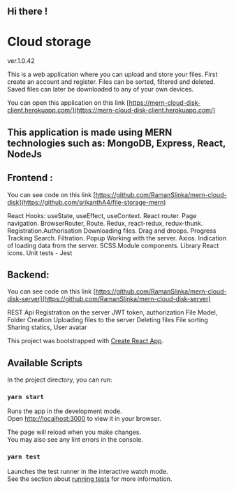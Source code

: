 ## Hi there !

# Cloud storage

ver.1.0.42

This is a web application where you can upload and store your files. First create an account and register. Files can be
sorted, filtered and deleted. Saved files can later be downloaded to any of your own devices.

You can open this application on this
link [https://mern-cloud-disk-client.herokuapp.com/](https://mern-cloud-disk-client.herokuapp.com/)

## This application is made using MERN technologies such as: MongoDB, Express, React, NodeJs

<!-- Initially, you can register and create your account. After login there
![registration](https://user-images.githubusercontent.com/80674763/173237717-9bb130a8-94a4-4ae5-baed-8887f115e41e.png)

In the application, you can create your own folder
![folder](https://user-images.githubusercontent.com/80674763/173238292-d09a96a7-e2ee-483a-9f43-e417b78f1ffe.png)

In the app, you can upload (also via drag and drop) your files
![download_files](https://user-images.githubusercontent.com/80674763/173238298-5797e0c1-ffb0-4da5-847e-c774288a9c31.png)

You can see the progress of your files upload
![progress](https://user-images.githubusercontent.com/80674763/173238307-37ec1358-e62b-41b9-a5c4-b50a61d1b5a6.png)

You can find the desired file using the filter. Or change the way files and folders are displayed on the page in the
settings panel.
![filter](https://user-images.githubusercontent.com/80674763/173239667-d3f098f0-2c71-497d-8f48-ee1caafcad3a.png)

Files uploaded to the application can be downloaded to your device or permanently deleted.
![delete_dowload](https://user-images.githubusercontent.com/80674763/173239676-849e82c1-67ba-4eda-b4b4-229a6ac3095c.png) -->

## Frontend :

You can see code on this
link [https://github.com/RamanSlinka/mern-cloud-disk](https://github.com/srikanthA4/file-storage-mern)

React Hooks: useState, useEffect, useContext.
React router. Page navigation. BrowserRouter, Route.
Redux, react-redux, redux-thunk.
Registration.Authorisation
Downloading files. Drag and droops. Progress Tracking
Search. Filtration.
Popup
Working with the server. Axios. Indication of loading data from the server.
SCSS.Module components.
Library React icons.
Unit tests - Jest

## Backend:

You can see code on this
link [https://github.com/RamanSlinka/mern-cloud-disk-server](https://github.com/RamanSlinka/mern-cloud-disk-server)

REST Api
Registration on the server
JWT token, authorization
File Model, Folder Creation
Uploading files to the server
Deleting files
File sorting
Sharing statics, User avatar

This project was bootstrapped with [Create React App](https://github.com/facebook/create-react-app).

## Available Scripts

In the project directory, you can run:

### `yarn start`

Runs the app in the development mode.\
Open [http://localhost:3000](http://localhost:3000) to view it in your browser.

The page will reload when you make changes.\
You may also see any lint errors in the console.

### `yarn test`

Launches the test runner in the interactive watch mode.\
See the section about [running tests](https://facebook.github.io/create-react-app/docs/running-tests) for more
information.



